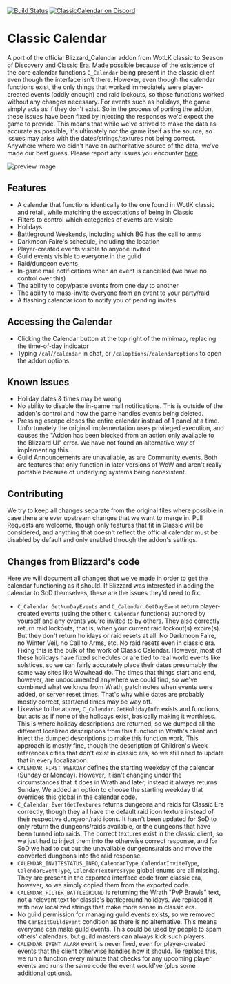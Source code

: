 [![Build Status](https://github.com/birkholz/ClassicCalendar/workflows/CI/badge.svg)](https://github.com/birkholz/ClassicCalendar/actions?workflow=CI)
[![ClassicCalendar on Discord](https://img.shields.io/badge/discord-ClassicCalendar-738bd7.svg?style=flat)](https://discord.gg/CMxKsBQFKp) 

# Classic Calendar

A port of the official Blizzard_Calendar addon from WotLK classic to Season of Discovery and Classic Era. Made possible because of the existence of the core calendar functions `C_Calendar` being present in the classic client even though the interface isn't there. However, even though the calendar functions exist, the only things that worked immediately were player-created events (oddly enough) and raid lockouts, so those functions worked without any changes necessary. For events such as holidays, the game simply acts as if they don't exist. So in the process of porting the addon, these issues have been fixed by injecting the responses we'd expect the game to provide. This means that while we've strived to make the data as accurate as possible, it's ultimately not the game itself as the source, so issues may arise with the dates/strings/textures not being correct. Anywhere where we didn't have an authoritative source of the data, we've made our best guess. Please report any issues you encounter [here](https://github.com/birkholz/ClassicCalendar/issues).

![preview image](./preview.png)

## Features

* A calendar that functions identically to the one found in WotlK classic and retail, while matching the expectations of being in Classic
* Filters to control which categories of events are visible
* Holidays
* Battleground Weekends, including which BG has the call to arms
* Darkmoon Faire's schedule, including the location
* Player-created events visible to anyone invited
* Guild events visible to everyone in the guild
* Raid/dungeon events
* In-game mail notifications when an event is cancelled (we have no control over this)
* The ability to copy/paste events from one day to another
* The ability to mass-invite everyone from an event to your party/raid
* A flashing calendar icon to notify you of pending invites

## Accessing the Calendar

* Clicking the Calendar button at the top right of the minimap, replacing the time-of-day indicator
* Typing `/cal`/`/calendar` in chat, or `/caloptions`/`/calendaroptions` to open the addon options

## Known Issues

* Holiday dates & times may be wrong
* No ability to disable the in-game mail notifications. This is outside of the addon's control and how the game handles events being deleted.
* Pressing escape closes the entire calendar instead of 1 panel at a time. Unfortunately the original implementation uses privileged execution, and causes the "Addon has been blocked from an action only available to the Blizzard UI" error. We have not found an alternative way of implementing this.
* Guild Announcements are unavailable, as are Community events. Both are features that only function in later versions of WoW and aren't really portable because of underlying systems being nonexistent.

## Contributing

We try to keep all changes separate from the original files where possible in case there are ever upstream changes that we want to merge in. Pull Requests are welcome, though only features that fit in Classic will be considered, and anything that doesn't reflect the official calendar must be disabled by default and only enabled through the addon's settings.


## Changes from Blizzard's code

Here we will document all changes that we've made in order to get the calendar functioning as it should. If Blizzard was interested in adding the calendar to SoD themselves, these are the issues they'd need to fix.

* `C_Calendar.GetNumDayEvents` and `C_Calendar.GetDayEvent` return player-created events (using the other `C_Calendar` functions) authored by yourself and any events you're invited to by others. They also correctly return raid lockouts, that is, when your current raid lockout(s) expire(s). But they don't return holidays or raid resets at all. No Darkmoon Faire, no Winter Veil, no Call to Arms, etc. No raid resets even in classic era. Fixing this is the bulk of the work of Classic Calendar. However, most of these holidays have fixed schedules or are tied to real world events like solstices, so we can fairly accurately place their dates presumably the same way sites like Wowhead do. The times that things start and end, however, are undocumented anywhere we could find, so we've combined what we know from Wrath, patch notes when events were added, or server reset times. That's why while dates are probably mostly correct, start/end times may be way off.
* Likewise to the above, `C_Calendar.GetHolidayInfo` exists and functions, but acts as if none of the holidays exist, basically making it worthless. This is where holiday descriptions are returned, so we dumped all the different localized descriptions from this function in Wrath's client and inject the dumped descriptions to make this function work. This approach is mostly fine, though the description of Children's Week references cities that don't exist in classic era, so we still need to update that in every localization.
* `CALENDAR_FIRST_WEEKDAY` defines the starting weekday of the calendar (Sunday or Monday). However, it isn't changing under the circumstances that it does in Wrath and later, instead it always returns Sunday. We added an option to choose the starting weekday that overrides this global in the calendar code.
* `C_Calendar.EventGetTextures` returns dungeons and raids for Classic Era correctly, though they all have the default raid icon texture instead of their respective dungeon/raid icons. It hasn't been updated for SoD to only return the dungeons/raids available, or the dungeons that have been turned into raids. The correct textures exist in the classic client, so we just had to inject them into the otherwise correct response, and for SoD we had to cut out the unavailable dungeons/raids and move the converted dungeons into the raid response.
* `CALENDAR_INVITESTATUS_INFO`, `CalendarType`, `CalendarInviteType`, `CalendarEventType`, `CalendarTexturesType` global enums are all missing. They are present in the exported interface code from classic era, however, so we simply copied them from the exported code.
* `CALENDAR_FILTER_BATTLEGROUND` is returning the Wrath "PvP Brawls" text, not a relevant text for classic's battleground holidays. We replaced it with new localized strings that make more sense in classic era.
* No guild permission for managing guild events exists, so we removed the `CanEditGuildEvent` condition as there is no alternative. This means everyone can make guild events. This could be used by people to spam others' calendars, but guild masters can always kick such players.
* `CALENDAR_EVENT_ALARM` event is never fired, even for player-created events that the client otherwise handles how it should. To replace this, we run a function every minute that checks for any upcoming player events and runs the same code the event would've (plus some additional options).
